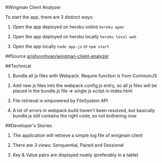 #Wingman Client Analyzer

To start the app, there are 3 distinct ways:

1. Open the app deployed on heroku online `heroku open`

2. Open the app deployed on heroku locally `heroku local web`

3. Open the app locally `node app.js` or `npm start`

##Source
[arishuynhvan/wingman-client-analyzer](https://github.com/arishuynhvan/wingman-client-analyzer)

##Technical

1. Bundle all js files with Webpack. Require function is from CommonJS

2. Add new js files into the webpack.config.js entry, so all js files will be placed in the bundle.js file => single js script in index.html

3. File retrieval is empowered by FileSystem API

4. A lot of errors in webpack build haven't been resolved, but basically bundle.js still contains the right code, so not bothering now

##Developer's Stories

1. The application will retrieve a simple log file of wingman client

2. There are 3 views: Senquential, Paired and Sessional

3. Key & Value pairs are displayed neatly (preferably in a table)